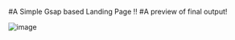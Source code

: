 #A Simple Gsap based Landing Page !!
#A preview of final output!

![image](https://github.com/mahsank111/Gsap-Landing/assets/97978224/aa50c611-04c9-40b8-8cf8-2f392e705ea2)

